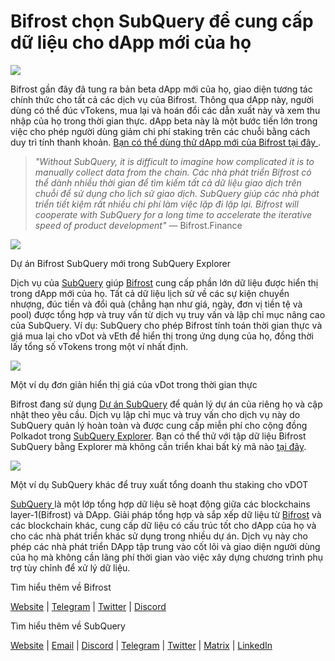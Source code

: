 # Bifrost chọn SubQuery để cung cấp dữ liệu cho dApp mới của họ

![](https://miro.medium.com/max/1400/0*nqNosmn0y7FHOI42)

Bifrost gần đây đã tung ra bản beta dApp mới của họ, giao diện tương tác chính thức cho tất cả các dịch vụ của Bifrost. Thông qua dApp này, người dùng có thể đúc vTokens, mua lại và hoán đổi các dẫn xuất này và xem thu nhập của họ trong thời gian thực. dApp beta này là một bước tiến lớn trong việc cho phép người dùng giảm chi phí staking trên các chuỗi bằng cách duy trì tính thanh khoản. [ Bạn có thể dùng thử dApp mới của Bifrost tại đây ](https://apps.bifrost.finance/).

> _"Without SubQuery, it is difficult to imagine how complicated it is to manually collect data from the chain. Các nhà phát triển Bifrost có thể dành nhiều thời gian để tìm kiếm tất cả dữ liệu giao dịch trên chuỗi để sử dụng cho lịch sử giao dịch. SubQuery giúp các nhà phát triển tiết kiệm rất nhiều chi phí làm việc lặp đi lặp lại. Bifrost will cooperate with SubQuery for a long time to accelerate the iterative speed of product development"_ — Bifrost.Finance

![](https://miro.medium.com/max/1400/0*_JK-h0rjef6rk1ot)

Dự án Bifrost SubQuery mới trong SubQuery Explorer

Dịch vụ của [SubQuery](https://subquery.network/) giúp [Bifrost](https://bifrost.finance/) cung cấp phần lớn dữ liệu được hiển thị trong dApp mới của họ. Tất cả dữ liệu lịch sử về các sự kiện chuyển nhượng, đúc tiền và đổi quà (chẳng hạn như giá, ngày, đơn vị tiền tệ và pool) được tổng hợp và truy vấn từ dịch vụ truy vấn và lập chỉ mục nâng cao của SubQuery. Ví dụ: SubQuery cho phép Bifrost tính toán thời gian thực và giá mua lại cho vDot và vEth để hiển thị trong ứng dụng của họ, đồng thời lấy tổng số vTokens trong một ví nhất định.

![](https://miro.medium.com/max/1400/0*WIxvwcgPIHzCf0E3)

Một ví dụ đơn giản hiển thị giá của vDot trong thời gian thực

Bifrost đang sử dụng [Dự án SubQuery](https://project.subquery.network/) để quản lý dự án của riêng họ và cập nhật theo yêu cầu. Dịch vụ lập chỉ mục và truy vấn cho dịch vụ này do SubQuery quản lý hoàn toàn và được cung cấp miễn phí cho cộng đồng Polkadot trong [SubQuery Explorer](https://explorer.subquery.network/). Bạn có thể thử với tập dữ liệu Bifrost SubQuery bằng Explorer mà không cần triển khai bất kỳ mã nào [tại đây](https://explorer.subquery.network/subquery/bifrost-finance/subql).

![](https://miro.medium.com/max/1400/0*J9Rao6oyFMxVNWzZ)

Một ví dụ SubQuery khác để truy xuất tổng doanh thu staking cho vDOT

[ SubQuery ](https://subquery.network/) là một lớp tổng hợp dữ liệu sẽ hoạt động giữa các blockchains layer-1(Bifrost) và DApp. Giải pháp tổng hợp và sắp xếp dữ liệu từ [Bifrost](https://bifrost.finance/) và các blockchain khác, cung cấp dữ liệu có cấu trúc tốt cho dApp của họ và cho các nhà phát triển khác sử dụng trong nhiều dự án. Dịch vụ này cho phép các nhà phát triển DApp tập trung vào cốt lõi và giao diện người dùng của họ mà không cần lãng phí thời gian vào việc xây dựng chương trình phụ trợ tùy chỉnh để xử lý dữ liệu.

Tìm hiểu thêm về Bifrost

[Website](https://bifrost.finance/) | [Telegram](https://t.me/bifrost_finance) | [Twitter](https://twitter.com/bifrost_finance) | [Discord](https://discord.gg/XjnjdKBNXj)

Tìm hiểu thêm về SubQuery

[Website](https://subquery.network/) | [Email](mailto:hello@subquery.network) | [Discord](https://discord.com/invite/78zg8aBSMG) | [Telegram](https://t.me/subquerynetwork) | [Twitter](https://twitter.com/subquerynetwork) | [Matrix](https://matrix.to/#/#subquery:matrix.org) | [LinkedIn](https://www.linkedin.com/company/subquery)
